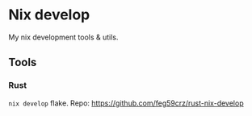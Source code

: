 # Nix develop

My nix development tools & utils.

## Tools
### Rust
`nix develop` flake.
Repo: https://github.com/feg59crz/rust-nix-develop
